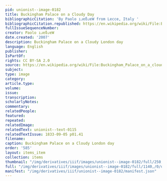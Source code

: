 ```yaml
---
pid: unionist--image-0182
title: Buckingham Palace on a Cloudy Day
bibliographicCitation: 'By Paolo ıɹɐƃɹɐW from Lecce, Italy '
bibliographicCitation.republished: https://en.wikipedia.org/wiki/File:Buckingham_Palace_on_a_cloudy_day.jpg#/media/File:Buckingham_Palace_on_a_cloudy_day.jpg
fullIssueSequenceNumber: 
creator: Paolo ıɹɐƃɹɐW
date.created: '2007'
description: Buckingham Palace on a Cloudy London day
language: English
publisher: 
IsPartOf: 
rights: CC BY-SA 2.0
source: https://en.wikipedia.org/wiki/File:Buckingham_Palace_on_a_cloudy_day.jpg#/media/File:Buckingham_Palace_on_a_cloudy_day.jpg
subject: 
type: image
category: 
article.type: 
volume: 
issue: 
transcription: 
scholarlyNotes: 
commentary: 
relatedPeople: 
featured: 
repeated: 
relatedImage: 
relatedText: unionist--text-0115
relatedTextIssue: 1833-09-05 p01.41
filename: 
caption: Buckingham Palace on a Cloudy London day
order: '585'
layout: items_item
collection: items
thumbnail: "/img/derivatives/iiif/images/unionist--image-0182/full/250,/0/default.jpg"
full: "/img/derivatives/iiif/images/unionist--image-0182/full/1140,/0/default.jpg"
manifest: "/img/derivatives/iiif/unionist--image-0182/manifest.json"
---
```

